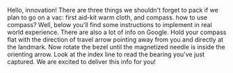 Hello, innovation!
There are three things we shouldn't forget to pack if we plan to go on a vac: first aid-kit warm cloth, and compass.
how to use compass? Well, below you'll find some instructions to implement in real world experience. There are also a lot of info on Google.
Hold your compass flat with the direction of travel arrow pointing away from you and directly at the landmark. Now rotate the bezel until the magnetized needle is inside the orienting arrow. Look at the index line to read the bearing you've just captured.
We are excited to deliver this info for you!